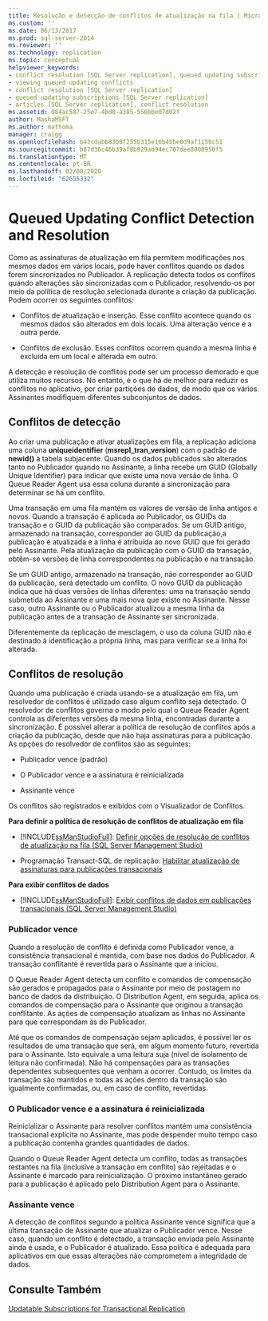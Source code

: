 ```yaml
---
title: Resolução e detecção de conflitos de atualização na fila | Microsoft Docs
ms.custom: ''
ms.date: 06/13/2017
ms.prod: sql-server-2014
ms.reviewer: ''
ms.technology: replication
ms.topic: conceptual
helpviewer_keywords:
- conflict resolution [SQL Server replication], queued updating subscriptions
- viewing queued updating conflicts
- conflict resolution [SQL Server replication]
- queued updating subscriptions [SQL Server replication]
- articles [SQL Server replication], conflict resolution
ms.assetid: 084ac587-25e7-4bd0-a385-556bbe07d02f
author: MashaMSFT
ms.author: mathoma
manager: craigg
ms.openlocfilehash: b43cdabb83b8f255b315e16b4bbe0d9af1156c51
ms.sourcegitcommit: b87d36c46b39af8b929ad94ec707dee8800950f5
ms.translationtype: MT
ms.contentlocale: pt-BR
ms.lasthandoff: 02/08/2020
ms.locfileid: "62655332"
---
```

# <a name="queued-updating-conflict-detection-and-resolution"></a>Queued Updating Conflict Detection and Resolution
  Como as assinaturas de atualização em fila permitem modificações nos mesmos dados em vários locais, pode haver conflitos quando os dados forem sincronizados no Publicador. A replicação detecta todos os conflitos quando alterações são sincronizadas com o Publicador, resolvendo-os por meio da política de resolução selecionada durante a criação da publicação. Podem ocorrer os seguintes conflitos:  
  
-   Conflitos de atualização e inserção. Esse conflito acontece quando os mesmos dados são alterados em dois locais. Uma alteração vence e a outra perde.  
  
-   Conflitos de exclusão. Esses conflitos ocorrem quando a mesma linha é excluída em um local e alterada em outro.  
  
 A detecção e resolução de conflitos pode ser um processo demorado e que utiliza muitos recursos. No entanto, é o que há de melhor para reduzir os conflitos no aplicativo, por criar partições de dados, de modo que os vários Assinantes modifiquem diferentes subconjuntos de dados.  
  
## <a name="detecting-conflicts"></a>Conflitos de detecção  
 Ao criar uma publicação e ativar atualizações em fila, a replicação adiciona uma coluna **uniqueidentifier** (**msrepl_tran_version**) com o padrão de **newid()** à tabela subjacente. Quando os dados publicados são alterados tanto no Publicador quando no Assinante, a linha recebe um GUID (Globally Unique Identifier) para indicar que existe uma nova versão de linha. O Queue Reader Agent usa essa coluna durante a sincronização para determinar se há um conflito.  
  
 Uma transação em uma fila mantém os valores de versão de linha antigos e novos. Quando a transação é aplicada ao Publicador, os GUIDs da transação e o GUID da publicação são comparados. Se um GUID antigo, armazenado na transação, corresponder ao GUID da publicação,a publicação é atualizada e a linha é atribuída ao novo GUID que foi gerado pelo Assinante. Pela atualização da publicação com o GUID da transação, obtêm-se versões de linha correspondentes na publicação e na transação.  
  
 Se um GUID antigo, armazenado na transação, não corresponder ao GUID da publicação, será detectado um conflito. O novo GUID da publicação indica que há duas versões de linhas diferentes: uma na transação sendo submetida ao Assinante e uma mais nova que existe no Assinante. Nesse caso, outro Assinante ou o Publicador atualizou a mesma linha da publicação antes de a transação de Assinante ser sincronizada.  
  
 Diferentemente da replicação de mesclagem, o uso da coluna GUID não é destinado à identificação a própria linha, mas para verificar se a linha foi alterada.  
  
## <a name="resolving-conflicts"></a>Conflitos de resolução  
 Quando uma publicação é criada usando-se a atualização em fila, um resolvedor de conflitos é utilizado caso algum conflito seja detectado. O resolvedor de conflitos governa o modo pelo qual o Queue Reader Agent controla as diferentes versões da mesma linha, encontradas durante a sincronização. É possível alterar a política de resolução de conflitos após a criação da publicação, desde que não haja assinaturas para a publicação. As opções do resolvedor de conflitos são as seguintes:  
  
-   Publicador vence (padrão)  
  
-   O Publicador vence e a assinatura é reinicializada  
  
-   Assinante vence  
  
 Os conflitos são registrados e exibidos com o Visualizador de Conflitos.  
  
 **Para definir a política de resolução de conflitos de atualização em fila**  
  
-   [!INCLUDE[ssManStudioFull](../../../includes/ssmanstudiofull-md.md)]: [Definir opções de resolução de conflitos de atualização na fila &#40;SQL Server Management Studio&#41;](../publish/create-an-updatable-subscription-to-a-transactional-publication.md)  
  
-   Programação Transact-SQL de replicação: [Habilitar atualização de assinaturas para publicações transacionais](../publish/enable-updating-subscriptions-for-transactional-publications.md)  
  
 **Para exibir conflitos de dados**  
  
-   [!INCLUDE[ssManStudioFull](../../../includes/ssmanstudiofull-md.md)]: [Exibir conflitos de dados em publicações transacionais &#40;SQL Server Management Studio&#41;](../view-data-conflicts-for-transactional-publications-sql-server-management-studio.md)  
  
### <a name="publisher-wins"></a>Publicador vence  
 Quando a resolução de conflito é definida como Publicador vence, a consistência transacional é mantida, com base nos dados do Publicador. A transação conflitante é revertida para o Assinante que a iniciou.  
  
 O Queue Reader Agent detecta um conflito e comandos de compensação são gerados e propagados para o Assinante por meio de postagem no banco de dados da distribuição. O Distribution Agent, em seguida, aplica os comandos de compensação para o Assinante que originou a transação conflitante. As ações de compensação atualizam as linhas no Assinante para que correspondam às do Publicador.  
  
 Até que os comandos de compensação sejam aplicados, é possível ler os resultados de uma transação que será, em algum momento futuro, revertida para o Assinante. Isto equivale a uma leitura suja (nível de isolamento de leitura não confirmada). Não há compensações para as transações dependentes subsequentes que venham a ocorrer. Contudo, os limites da transação são mantidos e todas as ações dentro da transação são igualmente confirmadas, ou, em caso de conflito, revertidas.  
  
### <a name="publisher-wins-and-the-subscription-is-reinitialized"></a>O Publicador vence e a assinatura é reinicializada  
 Reinicializar o Assinante para resolver conflitos mantém uma consistência transacional explícita no Assinante, mas pode despender muito tempo caso a publicação contenha grandes quantidades de dados.  
  
 Quando o Queue Reader Agent detecta um conflito, todas as transações restantes na fila (inclusive a transação em conflito) são rejeitadas e o Assinante é marcado para reinicialização. O próximo instantâneo gerado para a publicação é aplicado pelo Distribution Agent para o Assinante.  
  
### <a name="subscriber-wins"></a>Assinante vence  
 A detecção de conflitos segundo a política Assinante vence significa que a última transação de Assinante que atualizar o Publicador vence. Nesse caso, quando um conflito é detectado, a transação enviada pelo Assinante ainda é usada, e o Publicador é atualizado. Essa política é adequada para aplicativos em que essas alterações não comprometem a integridade de dados.  
  
## <a name="see-also"></a>Consulte Também  
 [Updatable Subscriptions for Transactional Replication](updatable-subscriptions-for-transactional-replication.md)  
  
  
